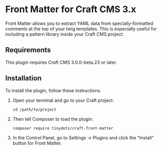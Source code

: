 # Front Matter for Craft CMS 3.x

Front Matter allows you to extract YAML data from specially-formatted
comments at the top of your twig templates. This is especially useful
for including a pattern library inside your Craft CMS project.

## Requirements

This plugin requires Craft CMS 3.0.0-beta.23 or later.

## Installation

To install the plugin, follow these instructions.

1. Open your terminal and go to your Craft project:

    `cd /path/to/project`

2. Then tell Composer to load the plugin:

    `composer require tinydots/craft-front-matter`

3. In the Control Panel, go to Settings -> Plugins and click the “Install”
button for Front Matter.

